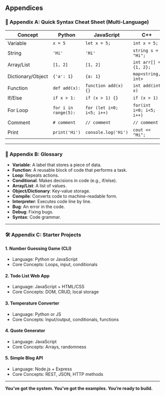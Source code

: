 ## Appendices

### 📌 Appendix A: Quick Syntax Cheat Sheet (Multi-Language)

| Concept | Python | JavaScript | C++ | Java | Go | Rust |
|--------|--------|------------|-----|------|----|------|
| Variable | `x = 5` | `let x = 5;` | `int x = 5;` | `int x = 5;` | `var x = 5` | `let x = 5;` |
| String | `'Hi'` | `'Hi'` | `string s = "Hi";` | `String s = "Hi";` | `var s = "Hi"` | `let s = "Hi";` |
| Array/List | `[1, 2]` | `[1, 2]` | `int arr[] = {1, 2};` | `int[] arr = {1, 2};` | `[]int{1, 2}` | `let arr = [1, 2];` |
| Dictionary/Object | `{'a': 1}` | `{a: 1}` | `map<string, int>` | `Map<String, Integer>` | `map[string]int` | `HashMap::new()` |
| Function | `def add(x):` | `function add(x) {}` | `int add(int x)` | `int add(int x)` | `func add(x int) int` | `fn add(x: i32) -> i32` |
| If/Else | `if x > 1:` | `if (x > 1) {}` | `if (x > 1)` | `if (x > 1)` | `if x > 1 {}` | `if x > 1 {}` |
| For Loop | `for i in range(5):` | `for (let i=0; i<5; i++)` | `for(int i=0; i<5; i++)` | `for(int i=0; i<5; i++)` | `for i := 0; i < 5; i++` | `for i in 0..5 {}` |
| Comment | `# comment` | `// comment` | `// comment` | `// comment` | `// comment` | `// comment` |
| Print | `print('Hi')` | `console.log('Hi')` | `cout << "Hi";` | `System.out.println("Hi");` | `fmt.Println("Hi")` | `println!("Hi");` |

---

### 📘 Appendix B: Glossary

- **Variable**: A label that stores a piece of data.
- **Function**: A reusable block of code that performs a task.
- **Loop**: Repeats actions.
- **Conditional**: Makes decisions in code (e.g., if/else).
- **Array/List**: A list of values.
- **Object/Dictionary**: Key-value storage.
- **Compile**: Converts code to machine-readable form.
- **Interpreter**: Executes code line by line.
- **Bug**: An error in the code.
- **Debug**: Fixing bugs.
- **Syntax**: Code grammar.

---

### 🛠 Appendix C: Starter Projects

#### 1. Number Guessing Game (CLI)
- Language: Python or JavaScript
- Core Concepts: Loops, input, conditionals

#### 2. Todo List Web App
- Language: JavaScript + HTML/CSS
- Core Concepts: DOM, CRUD, local storage

#### 3. Temperature Converter
- Language: Python or JS
- Core Concepts: Input/output, conditionals, functions

#### 4. Quote Generator
- Language: JavaScript
- Core Concepts: Arrays, randomness

#### 5. Simple Blog API
- Language: Node.js + Express
- Core Concepts: REST, JSON, HTTP methods

---

**You’ve got the system. You’ve got the examples. You’re ready to build.**
